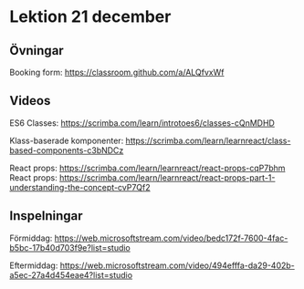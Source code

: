 # Lektion 21 december

## Övningar

Booking form: https://classroom.github.com/a/ALQfvxWf

## Videos

ES6 Classes: https://scrimba.com/learn/introtoes6/classes-cQnMDHD

Klass-baserade komponenter: https://scrimba.com/learn/learnreact/class-based-components-c3bNDCz

React props: https://scrimba.com/learn/learnreact/react-props-cqP7bhm
React props: https://scrimba.com/learn/learnreact/react-props-part-1-understanding-the-concept-cvP7Qf2

## Inspelningar

Förmiddag: https://web.microsoftstream.com/video/bedc172f-7600-4fac-b5bc-17b40d703f9e?list=studio

Eftermiddag: https://web.microsoftstream.com/video/494efffa-da29-402b-a5ec-27a4d454eae4?list=studio
